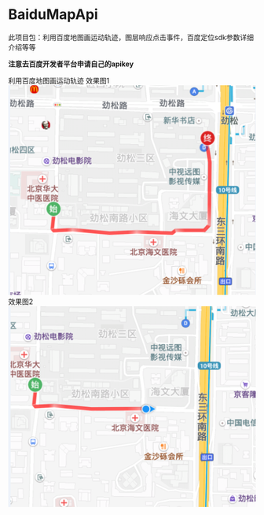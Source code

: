 # BaiduMapApi
此项目包：利用百度地图画运动轨迹，图层响应点击事件，百度定位sdk参数详细介绍等等

**注意去百度开发者平台申请自己的apikey**

利用百度地图画运动轨迹
效果图1
![github](/a.png)
效果图2
![github](/b.png)
